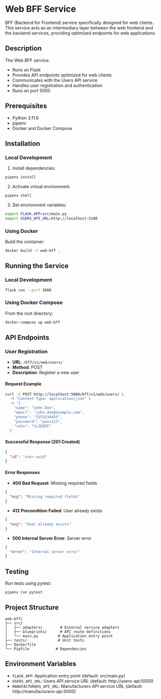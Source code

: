 # Web BFF Service

BFF (Backend for Frontend) service specifically designed for web clients. This service acts as an intermediary layer between the web frontend and the backend services, providing optimized endpoints for web applications.

## Description

The Web BFF service:
- Runs on Flask
- Provides API endpoints optimized for web clients
- Communicates with the Users API service
- Handles user registration and authentication
- Runs on port 5000

## Prerequisites

- Python 3.11.6
- pipenv
- Docker and Docker Compose

## Installation

### Local Development

1. Install dependencies:
```bash
pipenv install
```

2. Activate virtual environment:
```bash
pipenv shell
```

3. Set environment variables:
```bash
export FLASK_APP=src/main.py
export USERS_API_URL=http://localhost:5100
```

### Using Docker

Build the container:
```bash
docker build -t web-bff .
```

## Running the Service

### Local Development

```bash
flask run --port 5000
```

### Using Docker Compose

From the root directory:
```bash
docker-compose up web-bff
```

## API Endpoints

### User Registration
- **URL**: `/bff/v1/web/users/`
- **Method**: POST
- **Description**: Register a new user

#### Request Example
```bash
curl -X POST http://localhost:5000/bff/v1/web/users/ \
  -H "Content-Type: application/json" \
  -d '{
    "name": "John Doe",
    "email": "john.doe@example.com",
    "phone": "3153334455",
    "password": "pass123",
    "role": "CLIENTE"
  }'
```

#### Successful Response (201 Created)
```json
{
  "id": "user-uuid"
}
```

#### Error Responses
- **400 Bad Request**: Missing required fields
```json
{
  "msg": "Missing required fields"
}
```

- **412 Precondition Failed**: User already exists
```json
{
  "msg": "User already exists"
}
```

- **500 Internal Server Error**: Server error
```json
{
  "error": "Internal server error"
}
```

## Testing

Run tests using pytest:
```bash
pipenv run pytest
```

## Project Structure

```
web-bff/
├── src/
│   ├── adapters/        # External service adapters
│   ├── blueprints/      # API route definitions
│   └── main.py         # Application entry point
├── tests/              # Unit tests
├── Dockerfile
└── Pipfile            # Dependencies
```

## Environment Variables

- `FLASK_APP`: Application entry point (default: src/main.py)
- `USERS_API_URL`: Users API service URL (default: http://users-api:5000)
- `MANUFACTURERS_API_URL`: Manufacturers API service URL (default: http://manufacturers-api:5000)
